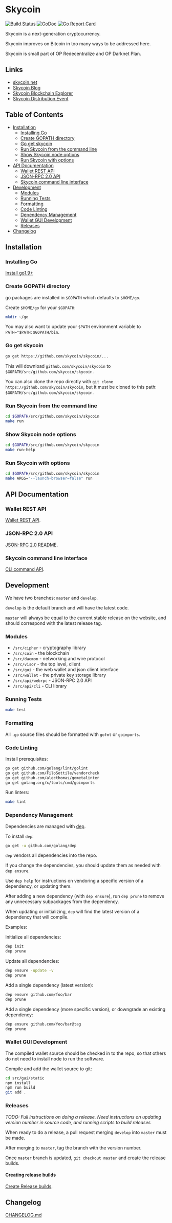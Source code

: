 # Skycoin

[![Build Status](https://travis-ci.org/skycoin/skycoin.svg)](https://travis-ci.org/skycoin/skycoin)
[![GoDoc](https://godoc.org/github.com/skycoin/skycoin?status.svg)](https://godoc.org/github.com/skycoin/skycoin)
[![Go Report Card](https://goreportcard.com/badge/github.com/skycoin/skycoin)](https://goreportcard.com/report/github.com/skycoin/skycoin)

Skycoin is a next-generation cryptocurrency.

Skycoin improves on Bitcoin in too many ways to be addressed here.

Skycoin is small part of OP Redecentralize and OP Darknet Plan.

## Links

* [skycoin.net](https://www.skycoin.net)
* [Skycoin Blog](https://blog.skycoin.net)
* [Skycoin Blockchain Explorer](https://explorer.skycoin.net)
* [Skycoin Distribution Event](https://event.skycoin.net)

## Table of Contents

<!-- MarkdownTOC depth="2" autolink="true" bracket="round" -->

- [Installation](#installation)
    - [Installing Go](#installing-go)
    - [Create GOPATH directory](#create-gopath-directory)
    - [Go get skycoin](#go-get-skycoin)
    - [Run Skycoin from the command line](#run-skycoin-from-the-command-line)
    - [Show Skycoin node options](#show-skycoin-node-options)
    - [Run Skycoin with options](#run-skycoin-with-options)
- [API Documentation](#api-documentation)
    - [Wallet REST API](#wallet-rest-api)
    - [JSON-RPC 2.0 API](#json-rpc-20-api)
    - [Skycoin command line interface](#skycoin-command-line-interface)
- [Development](#development)
    - [Modules](#modules)
    - [Running Tests](#running-tests)
    - [Formatting](#formatting)
    - [Code Linting](#code-linting)
    - [Dependency Management](#dependency-management)
    - [Wallet GUI Development](#wallet-gui-development)
    - [Releases](#releases)
- [Changelog](#changelog)

<!-- /MarkdownTOC -->

## Installation

### Installing Go

[Install go1.9+](./Installation.md)

### Create GOPATH directory

go packages are installed in `$GOPATH` which defaults to `$HOME/go`.

Create `$HOME/go` for your `$GOPATH`:

```sh
mkdir ~/go
```

You may also want to update your `$PATH` environment variable to `PATH="$PATH:$GOPATH/bin`.

### Go get skycoin

```sh
go get https://github.com/skycoin/skycoin/...
```

This will download `github.com/skycoin/skycoin` to `$GOPATH/src/github.com/skycoin/skycoin`.

You can also clone the repo directly with `git clone https://github.com/skycoin/skycoin`,
but it must be cloned to this path: `$GOPATH/src/github.com/skycoin/skycoin`.

### Run Skycoin from the command line

```sh
cd $GOPATH/src/github.com/skycoin/skycoin
make run
```

### Show Skycoin node options

```sh
cd $GOPATH/src/github.com/skycoin/skycoin
make run-help
```

### Run Skycoin with options

```sh
cd $GOPATH/src/github.com/skycoin/skycoin
make ARGS="--launch-browser=false" run
```

## API Documentation

### Wallet REST API

[Wallet REST API](src/gui/README.md).

### JSON-RPC 2.0 API

[JSON-RPC 2.0 README](src/api/webrpc/README.md).

### Skycoin command line interface

[CLI command API](cmd/cli/README.md).

## Development

We have two branches: `master` and `develop`.

`develop` is the default branch and will have the latest code.

`master` will always be equal to the current stable release on the website, and should correspond with the latest release tag.

### Modules

* `/src/cipher` - cryptography library
* `/src/coin` - the blockchain
* `/src/daemon` - networking and wire protocol
* `/src/visor` - the top level, client
* `/src/gui` - the web wallet and json client interface
* `/src/wallet` - the private key storage library
* `/src/api/webrpc` - JSON-RPC 2.0 API
* `/src/api/cli` - CLI library

### Running Tests

```sh
make test
```

### Formatting

All `.go` source files should be formatted with `gofmt` or `goimports`.

### Code Linting

Install prerequisites:

```sh
go get github.com/golang/lint/golint
go get github.com/FiloSottile/vendorcheck
go get github.com/alecthomas/gometalinter
go get golang.org/x/tools/cmd/goimports
```

Run linters:

```sh
make lint
```

### Dependency Management

Dependencies are managed with [dep](https://github.com/golang/dep).

To install `dep`:

```sh
go get -u github.com/golang/dep
```

`dep` vendors all dependencies into the repo.

If you change the dependencies, you should update them as needed with `dep ensure`.

Use `dep help` for instructions on vendoring a specific version of a dependency, or updating them.

After adding a new dependency (with `dep ensure`), run `dep prune` to remove any unnecessary subpackages from the dependency.

When updating or initializing, `dep` will find the latest version of a dependency that will compile.

Examples:

Initialize all dependencies:

```sh
dep init
dep prune
```

Update all dependencies:

```sh
dep ensure -update -v
dep prune
```

Add a single dependency (latest version):

```sh
dep ensure github.com/foo/bar
dep prune
```

Add a single dependency (more specific version), or downgrade an existing dependency:

```sh
dep ensure github.com/foo/bar@tag
dep prune
```

### Wallet GUI Development

The compiled wallet source should be checked in to the repo, so that others do not need to install node to run the software.

Compile and add the wallet source to git:

```sh
cd src/gui/static
npm install
npm run build
git add .
```

### Releases

*TODO: Full instructions on doing a release. Need instructions on updating version number in source code, and running scripts to build releases*

When ready to do a release, a pull request merging `develop` into `master` must be made.

After merging to `master`, tag the branch with the version number.

Once `master` branch is updated, `git checkout master` and create the release builds.

#### Creating release builds

[Create Release builds](electron/README.md).

## Changelog

[CHANGELOG.md](CHANGELOG.md)
